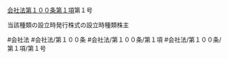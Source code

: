 [会社法第１００条第１項](会社法＿＿＿＿第１００条第１項)第１号

当該種類の設立時発行株式の設立時種類株主


#会社法
#会社法/第１００条
#会社法/第１００条/第１項
#会社法/第１００条/第１項/第１号
